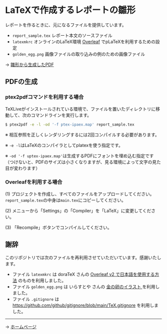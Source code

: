 # LaTeXで作成するレポートの雛形

レポートを作るときに、元になるファイルを提供しています。

* `report_sample.tex` レポート本文のソースファイル
* `latexmkrc` オンラインのLaTeX環境 [Overleaf](https://www.overleaf.com) でpLaTeXを利用するための設定
* `golden_egg.png` 画像ファイルの取り込みの例のための画像ファイル

→ [雛形から生成したPDF](https://tos-kamiya.github.io/latex_report_sample/report_sample.pdf)

## PDFの生成

### ptex2pdfコマンドを利用する場合

TeXLiveがインストールされている環境で、ファイルを置いたディレクトリに移動して、次のコマンドラインを実行します。

```sh
$ ptex2pdf -e -l -od '-f ptex-ipaex.map' report_sample.tex
```

※ 相互参照を正しくレンダリングするには2回コンパイルする必要があります。

※ `-e -l`はLaTeXのコンパイラとしてplatexを使う指定です。

※ `-od '-f uptex-ipaex.map'`は生成するPDFにフォントを埋め込む指定です（つけないと、PDFのサイズは小さくなりますが、見る環境によって文字の見た目が変わります）

### Overleafを利用する場合

(1) プロジェクトを作成し、すべてのファイルをアップロードしてください。`report_sample.tex`の中身は`main.tex`にコピーしてください。

(2) メニューから「Settings」の「Compiler」を「LaTeX」に変更してください。

(3) 「Recompile」ボタンでコンパイルしてください。

## 謝辞

このリポジトリでは次のファイルを再利用させていただいています。感謝いたします。

* ファイル `latexmkrc` は doraTeX さんの [Overleaf v2 で日本語を使用する方法](https://doratex.hatenablog.jp/entry/20180503/1525338512) のものを利用しました。
* ファイル `golden_egg.png` は いらすとや さんの [金の卵のイラスト ](https://www.irasutoya.com/2017/02/blog-post_426.html) を利用しました。
* ファイル `.gitignore` は <https://github.com/github/gitignore/blob/main/TeX.gitignore> を利用しました。

---

→ <a href="https://github.com/tos-kamiya/latex_report_sample">ホームページ</a>



